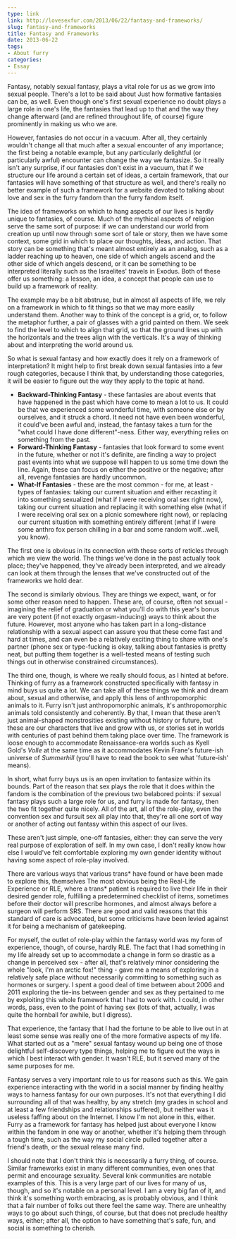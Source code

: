 ```yaml
---
type: link
link: http://lovesexfur.com/2013/06/22/fantasy-and-frameworks/
slug: fantasy-and-frameworks
title: Fantasy and Frameworks
date: 2013-06-22
tags:
- About furry
categories:
- Essay
---
```


Fantasy, notably sexual fantasy, plays a vital role for us as we grow into
sexual people. There's a lot to be said about Just how formative fantasies can
be, as well. Even though one's first sexual experience no doubt plays a large
role in one's life, the fantasies that lead up to that and the way they change
afterward (and are refined throughout life, of course) figure prominently in
making us who we are.

However, fantasies do not occur in a vacuum. After all, they certainly wouldn't
change all that much after a sexual encounter of any importance; the first being
a notable example, but any particularly delightful (or particularly awful)
encounter can change the way we fantasize. So it really isn't any surprise, if
our fantasies don't exist in a vacuum, that if we structure our life around
a certain set of ideas, a certain framework, that our fantasies will have
something of that structure as well, and there's really no better example of
such a framework for a website devoted to talking about love and sex in the
furry fandom than the furry fandom itself.<!--more-->

The idea of frameworks on which to hang aspects of our lives is hardly unique to
fantasies, of course. Much of the mythical aspects of religion serve the same
sort of purpose: if we can understand our world from creation up until now
through some sort of tale or story, then we have some context, some grid in
which to place our thoughts, ideas, and action. That story can be something
that's meant almost entirely as an analog, such as a ladder reaching up to
heaven, one side of which angels ascend and the other side of which angels
descend, or it can be something to be interpreted literally such as the
Israelites' travels in Exodus. Both of these offer us something: a lesson, an
idea, a concept that people can use to build up a framework of reality.

The example may be a bit abstruse, but in almost all aspects of life, we rely on
a framework in which to fit things so that we may more easily understand them.
Another way to think of the concept is a grid, or, to follow the metaphor
further, a pair of glasses with a grid painted on them. We seek to find the
level to which to align that grid, so that the ground lines up with the
horizontals and the trees align with the verticals. It's a way of thinking about
and interpreting the world around us.

So what is sexual fantasy and how exactly does it rely on a framework of
interpretation? It might help to first break down sexual fantasies into a few
rough categories, because I think that, by understanding those categories, it
will be easier to figure out the way they apply to the topic at hand.

* **Backward-Thinking Fantasy** - these fantasies are about events that have
happened in the past which have come to mean a lot to us. It could be that we
experienced some wonderful time, with someone else or by ourselves, and it
struck a chord. It need not have even been wonderful, it could've been awful
and, instead, the fantasy takes a turn for the "what could I have done
different"-ness. Either way, everything relies on something from the past.
* **Forward-Thinking Fantasy** - fantasies that look forward to some event in
the future, whether or not it's definite, are finding a way to project past
events into what we suppose will happen to us some time down the line. Again,
these can focus on either the positive or the negative; after all, revenge
fantasies are hardly uncommon.
* **What-If Fantasies** - these are the most common - for me, at least - types
of fantasies: taking our current situation and either recasting it into
something sexualized (what if I were receiving oral sex right now), taking our
current situation and replacing it with something else (what if I were receiving
oral sex on a picnic somewhere right now), or replacing our current situation
with something entirely different (what if I were some anthro fox person
chilling in a bar and some random wolf...well, you know).

The first one is obvious in its connection with these sorts of reticles through
which we view the world. The things we've done in the past actually took place;
they've happened, they've already been interpreted, and we already can look at
them through the lenses that we've constructed out of the frameworks we hold
dear.

The second is similarly obvious. They are things we expect, want, or for some
other reason need to happen. These are, of course, often not sexual - imagining
the relief of graduation or what you'll do with this year's bonus are very
potent (if not exactly orgasm-inducing) ways to think about the future. However,
most anyone who has taken part in a long-distance relationship with a sexual
aspect can assure you that these come fast and hard at times, and can even be a
relatively exciting thing to share with one's partner (phone sex or type-fucking
is okay, talking about fantasies is pretty neat, but putting them together is a
well-tested means of testing such things out in otherwise constrained
circumstances).

The third one, though, is where we really should focus, as I hinted at before.
Thinking of furry as a framework constructed specifically with fantasy in mind
buys us quite a lot. We can take all of these things we think and dream about,
sexual and otherwise, and apply this lens of anthropomorphic animals to it.
Furry isn't just anthropomorphic animals, it's anthropomorphic animals told
consistently and coherently. By that, I mean that these aren't just
animal-shaped monstrosities existing without history or future, but these are
our characters that live and grow with us, or stories set in worlds with
centuries of past behind them taking place over time. The framework is loose
enough to accommodate Renaissance-era worlds such as Kyell Gold's *Volle* at the
same time as it accommodates Kevin Frane's future-ish universe of
*Summerhill* (you'll have to read the book to see what 'future-ish' means).

In short, what furry buys us is an open invitation to fantasize within its
bounds. Part of the reason that sex plays the role that it does within the
fandom is the combination of the previous two belabored points: if sexual
fantasy plays such a large role for us, and furry is made for fantasy, then the
two fit together quite nicely. All of the art, all of the role-play, even the
convention sex and fursuit sex all play into that, they're all one sort of way
or another of acting out fantasy within this aspect of our lives.

These aren't just simple, one-off fantasies, either: they can serve the very
real purpose of exploration of self. In my own case, I don't really know how
else I would've felt comfortable exploring my own gender identity without having
some aspect of role-play involved.

There are various ways that various trans\* have found or have been made to
explore this, themselves The most obvious being the Real-Life Experience or RLE,
where a trans\* patient is required to live their life in their desired gender
role, fulfilling a predetermined checklist of items, sometimes before their
doctor will prescribe hormones, and almost always before a surgeon will perform
SRS. There are good and valid reasons that this standard of care is advocated,
but some criticisms have been levied against it for being a mechanism of
gatekeeping.

For myself, the outlet of role-play within the fantasy world was my form of
experience, though, of course, hardly RLE. The fact that I had something in my
life already set up to accommodate a change in form so drastic as a change in
perceived sex - after all, that's relatively minor considering the whole "look,
I'm an arctic fox!" thing - gave me a means of exploring in a relatively safe
place without necessarily committing to something such as hormones or surgery. I
spent a good deal of time between about 2006 and 2011 exploring the tie-ins
between gender and sex as they pertained to me by exploiting this whole
framework that I had to work with. I could, in other words, pass, even to the
point of having sex (lots of that, actually, I was quite the hornball for
awhile, but I digress).

That experience, the fantasy that I had the fortune to be able to live out in at
least some sense was really one of the more formative aspects of my life. What
started out as a "mere" sexual fantasy wound up being one of those delightful
self-discovery type things, helping me to figure out the ways in which I best
interact with gender. It wasn't RLE, but it served many of the same purposes for
me.

Fantasy serves a very important role to us for reasons such as this. We gain
experience interacting with the world in a social manner by finding healthy ways
to harness fantasy for our own purposes. It's not that everything I did
surrounding all of that was healthy, by any stretch (my grades in school and at
least a few friendships and relationships suffered), but neither was it useless
faffing about on the Internet. I know I'm not alone in this, either. Furry as a
framework for fantasy has helped just about everyone I know within the fandom in
one way or another, whether it's helping them through a tough time, such as the
way my social circle pulled together after a friend's death, or the sexual
release many find.

I should note that I don't think this is necessarily a furry thing, of course.
Similar frameworks exist in many different communities, even ones that permit
and encourage sexuality. Several kink communities are notable examples of this.
This is a very large part of our lives for many of us, though, and so it's
notable on a personal level. I am a very big fan of it, and think it's something
worth embracing, as is probably obvious, and I think that a fair number of folks
out there feel the same way. There are unhealthy ways to go about such things,
of course, but that does not preclude healthy ways, either; after all, the
option to have something that's safe, fun, and social is something to cherish.

